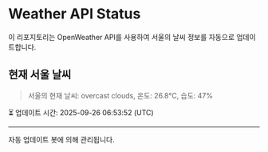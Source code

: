 
# Weather API Status

이 리포지토리는 OpenWeather API를 사용하여 서울의 날씨 정보를 자동으로 업데이트합니다.

## 현재 서울 날씨
> 서울의 현재 날씨: overcast clouds, 온도: 26.8°C, 습도: 47%

⏳ 업데이트 시간: 2025-09-26 06:53:52 (UTC)

---
자동 업데이트 봇에 의해 관리됩니다.
